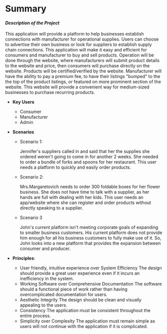 # **Summary**

#### *Description of the Project*
This application will provide a platform to help businesses establish connections with manufacturer for operational supplies.
Users can choose to advertise their own business or look for suppliers to establish supply chain connections. This application will make it easy and efficient for consumers and manufacturer to buy and sell products. Operation will be done through the website, where manufacturers will submit product details to the website and price, then consumers will purchase directly on the website. Products will be certified/verified by the website. Manufacturer will have the ability to pay a premium fee, to have their listings "bumped" to the the top of the product listings, or featured on more prominent section of the website. This website will provide a convenient way for medium-sized businesses to purchase recurring products.
   
* **Key Users**
    * Consumer
    * Manufacturer
    * Admin
* **Scenarios**
    * Scenario 1:

        Jennifer's suppliers called in and said that her the supplies she ordered weren't going to come in for another 2 weeks. She needed to order a bundle of forks and spoons for her restaurant. This user needs a platform to quickly and easily order products.

    * Scenario 2:

        Mrs.Margaretovich needs to order 300 foldable boxes for her flower business. She does not have time to talk with a supplier, as her hands are full with dealing with her kids. This user needs an app/website where she can register and order products without directly speaking to a supplier.

    * Scenario 3

        John's current platform isn't meeting corporate goals of expanding to smaller business customers. His current platform does not provide him enough for all his business customers to fully make use of it. So, John looks into a new platform that provides the expansion between consumer and producer.

* **Principles**:
    * User friendly, intuitive experience over System Efficiency
        The design should provide a great user experience even if it incurs an inefficiency in the system.
    * Working Software over Comprehensive Documentation
        The software should a functional piece of work rather than having overcomplicated documentation for users.
    * Aesthetic Integrity
        The design should be clean and visually appealing to the users.
    * Consistency
        The application must be consistent throughout the entire process.
    * Simplicity over Complexity
        The application must remain simple as users will not continue with the application if it is complicated.






